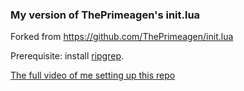 ### My version of ThePrimeagen's init.lua
Forked from https://github.com/ThePrimeagen/init.lua

Prerequisite: install [ripgrep](https://github.com/BurntSushi/ripgrep).

[The full video of me setting up this repo](https://www.youtube.com/watch?v=w7i4amO_zaE)

